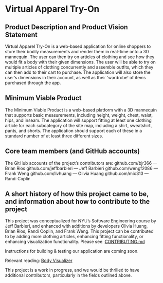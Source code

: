 # Virtual Apparel Try-On 

## Product Description and Product Vision Statement
Virtual Apparel Try-On is a web-based application for online shoppers to store their bodily measurements and render them in real-time onto a 3D mannequin. The user can then try on articles of clothing and see how they would fit a body with their given dimensions. The user will be able to try on multiple articles of clothing concurrently and assemble outfits, which they can then add to their cart to purchase. The application will also store the user’s dimensions in their account, as well as their ‘wardrobe’ of items purchased through the app.

## Minimum Viable Product

The Minimum Viable Product is a web-based platform with a 3D mannequin that supports basic measurements, including height, weight, chest, waist, hips, and inseam. The application will support fitting at least one clothing article for each subcategory of the site map, including a shirt, sweatshirt, pants, and shorts. The application should support each of these in a standard number of at least three different sizes.

## Core team members (and GitHub accounts)

The GitHub accounts of the project’s contributors are:
github.com/bjr366 — Brian Rios
github.com/jeffbarbieri — Jeff Barbieri
github.com/wengf2086 — Frank Weng
github.com/livhuang — Olivia Huang
github.com/mic313 — Randi Coplin

## A short history of how this project came to be, and information about how to contribute to the project
This project was conceptualized for NYU’s Software Engineering course by Jeff Barbieri, and enhanced with additions by developers Olivia Huang, Brian Rios, Randi Coplin, and Frank Weng. This project can be contributed to by adding more clothing articles, enhancing fitting functionality, or enhancing visualization functionality.
Please see: [CONTRIBUTING.md](https://github.com/software-students-fall2021/project-setup-jeff-barbieri/blob/master/CONTRIBUTING.md)

Instructions for building & testing our application are coming soon.

Relevant reading:
[Body Visualizer](https://bodyvisualizer.com/)

This project is a work in progress, and we would be thrilled to have additional contributors, particularly in the fields outlined above.
